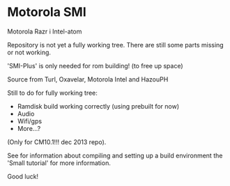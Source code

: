 Motorola SMI
===========================

Motorola Razr i Intel-atom

Repository is not yet a fully working tree. There are still some parts missing or not working.

'SMI-Plus' is only needed for rom building! (to free up space)

Source from Turl, Oxavelar, Motorola Intel and HazouPH

Still to do for fully working tree:
- Ramdisk build working correctly (using prebuilt for now)
- Audio
- Wifi/gps
- More...?

(Only for CM10.1!!! dec 2013 repo). 

See for information about compiling and setting up a build environment the 'Small tutorial' for more information.

Good luck!
